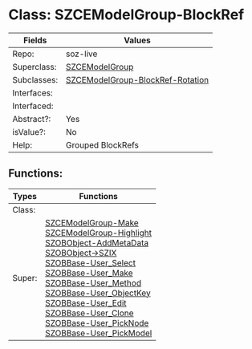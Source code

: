 
# Class:	SZCEModelGroup-BlockRef

| Fields | Values |
| --------- | --------- |
| Repo: | soz-live |
| Superclass: | [SZCEModelGroup](SZCEModelGroup.html) |
| Subclasses: | [SZCEModelGroup-BlockRef-Rotation](SZCEModelGroup-BlockRef-Rotation.html) |
| Interfaces: |  |
| Interfaced: |  |
| Abstract?: | Yes |
| isValue?: | No |
| Help: | Grouped BlockRefs |


## Functions:

| Types | Functions |
| --------- | --------- |
| Class: |  |
| Super: | [SZCEModelGroup-Make](SZCEModelGroup.html) <br> [SZCEModelGroup-Highlight](SZCEModelGroup.html) <br> [SZOBObject-AddMetaData](SZOBObject.html) <br> [SZOBObject->SZIX](SZOBObject.html) <br> [SZOBBase-User_Select](SZOBBase.html) <br> [SZOBBase-User_Make](SZOBBase.html) <br> [SZOBBase-User_Method](SZOBBase.html) <br> [SZOBBase-User_ObjectKey](SZOBBase.html) <br> [SZOBBase-User_Edit](SZOBBase.html) <br> [SZOBBase-User_Clone](SZOBBase.html) <br> [SZOBBase-User_PickNode](SZOBBase.html) <br> [SZOBBase-User_PickModel](SZOBBase.html) |



